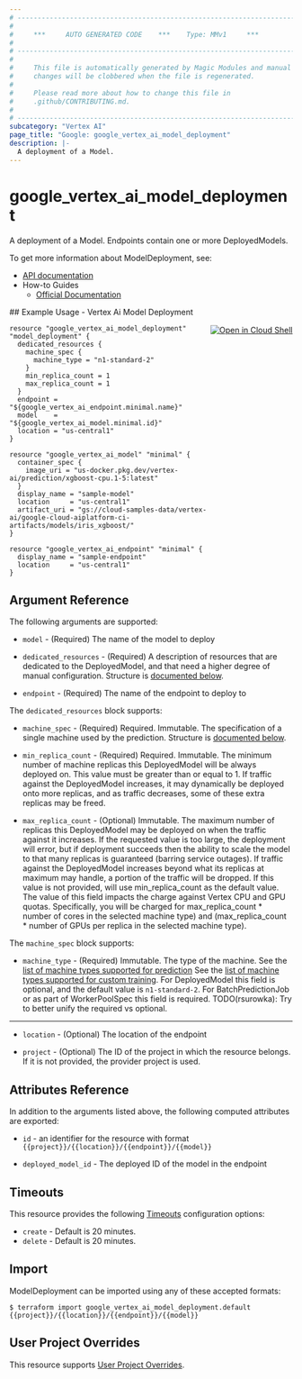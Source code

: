 ```yaml
---
# ----------------------------------------------------------------------------
#
#     ***     AUTO GENERATED CODE    ***    Type: MMv1     ***
#
# ----------------------------------------------------------------------------
#
#     This file is automatically generated by Magic Modules and manual
#     changes will be clobbered when the file is regenerated.
#
#     Please read more about how to change this file in
#     .github/CONTRIBUTING.md.
#
# ----------------------------------------------------------------------------
subcategory: "Vertex AI"
page_title: "Google: google_vertex_ai_model_deployment"
description: |-
  A deployment of a Model.
---
```


# google\_vertex\_ai\_model\_deployment

A deployment of a Model. Endpoints contain one or more DeployedModels.


To get more information about ModelDeployment, see:

* [API documentation](https://cloud.google.com/vertex-ai/docs/reference/rest/v1beta1/projects.locations.endpoints#DeployedModel)
* How-to Guides
    * [Official Documentation](https://cloud.google.com/vertex-ai/docs)

<div class = "oics-button" style="float: right; margin: 0 0 -15px">
  <a href="https://console.cloud.google.com/cloudshell/open?cloudshell_git_repo=https%3A%2F%2Fgithub.com%2Fterraform-google-modules%2Fdocs-examples.git&cloudshell_working_dir=vertex_ai_model_deployment&cloudshell_image=gcr.io%2Fgraphite-cloud-shell-images%2Fterraform%3Alatest&open_in_editor=main.tf&cloudshell_print=.%2Fmotd&cloudshell_tutorial=.%2Ftutorial.md" target="_blank">
    <img alt="Open in Cloud Shell" src="//gstatic.com/cloudssh/images/open-btn.svg" style="max-height: 44px; margin: 32px auto; max-width: 100%;">
  </a>
</div>
## Example Usage - Vertex Ai Model Deployment


```hcl
resource "google_vertex_ai_model_deployment" "model_deployment" {
  dedicated_resources {
    machine_spec {
      machine_type = "n1-standard-2"
    }
    min_replica_count = 1
    max_replica_count = 1
  }
  endpoint = "${google_vertex_ai_endpoint.minimal.name}"
  model    = "${google_vertex_ai_model.minimal.id}"
  location = "us-central1"
}

resource "google_vertex_ai_model" "minimal" {
  container_spec {
    image_uri = "us-docker.pkg.dev/vertex-ai/prediction/xgboost-cpu.1-5:latest"
  }
  display_name = "sample-model"
  location     = "us-central1"
  artifact_uri = "gs://cloud-samples-data/vertex-ai/google-cloud-aiplatform-ci-artifacts/models/iris_xgboost/"
}

resource "google_vertex_ai_endpoint" "minimal" {
  display_name = "sample-endpoint"
  location     = "us-central1"
}
```

## Argument Reference

The following arguments are supported:


* `model` -
  (Required)
  The name of the model to deploy

* `dedicated_resources` -
  (Required)
  A description of resources that are dedicated to the DeployedModel, and that need a higher degree of manual configuration.
  Structure is [documented below](#nested_dedicated_resources).

* `endpoint` -
  (Required)
  The name of the endpoint to deploy to


<a name="nested_dedicated_resources"></a>The `dedicated_resources` block supports:

* `machine_spec` -
  (Required)
  Required. Immutable. The specification of a single machine used by the prediction.
  Structure is [documented below](#nested_machine_spec).

* `min_replica_count` -
  (Required)
  Required. Immutable. The minimum number of machine replicas this DeployedModel will be always deployed on. This value must be greater than or equal to 1. If traffic against the DeployedModel increases, it may dynamically be deployed onto more replicas, and as traffic decreases, some of these extra replicas may be freed.

* `max_replica_count` -
  (Optional)
  Immutable. The maximum number of replicas this DeployedModel may be deployed on when the traffic against it increases. If the requested value is too large, the deployment will error, but if deployment succeeds then the ability to scale the model to that many replicas is guaranteed (barring service outages). If traffic against the DeployedModel increases beyond what its replicas at maximum may handle, a portion of the traffic will be dropped. If this value is not provided, will use min_replica_count as the default value. The value of this field impacts the charge against Vertex CPU and GPU quotas. Specifically, you will be charged for max_replica_count * number of cores in the selected machine type) and (max_replica_count * number of GPUs per replica in the selected machine type).


<a name="nested_machine_spec"></a>The `machine_spec` block supports:

* `machine_type` -
  (Required)
  Immutable. The type of the machine. See the [list of machine types supported for prediction](https://cloud.google.com/vertex-ai/docs/predictions/configure-compute#machine-types) See the [list of machine types supported for custom training](https://cloud.google.com/vertex-ai/docs/training/configure-compute#machine-types). For DeployedModel this field is optional, and the default value is `n1-standard-2`. For BatchPredictionJob or as part of WorkerPoolSpec this field is required. TODO(rsurowka): Try to better unify the required vs optional.

- - -


* `location` -
  (Optional)
  The location of the endpoint

* `project` - (Optional) The ID of the project in which the resource belongs.
    If it is not provided, the provider project is used.


## Attributes Reference

In addition to the arguments listed above, the following computed attributes are exported:

* `id` - an identifier for the resource with format `{{project}}/{{location}}/{{endpoint}}/{{model}}`

* `deployed_model_id` -
  The deployed ID of the model in the endpoint


## Timeouts

This resource provides the following
[Timeouts](/docs/configuration/resources.html#timeouts) configuration options:

- `create` - Default is 20 minutes.
- `delete` - Default is 20 minutes.

## Import


ModelDeployment can be imported using any of these accepted formats:

```
$ terraform import google_vertex_ai_model_deployment.default {{project}}/{{location}}/{{endpoint}}/{{model}}
```

## User Project Overrides

This resource supports [User Project Overrides](https://www.terraform.io/docs/providers/google/guides/provider_reference.html#user_project_override).
